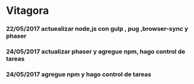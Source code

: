 # Vitagora

### 22/05/2017 actuealizar  node,js con gulp , pug ,browser-sync y phaser
### 24/05/2017 actualizar  phaser y agregue npm, hago control de tareas
### 24/05/2017  agregue npm y hago control de tareas